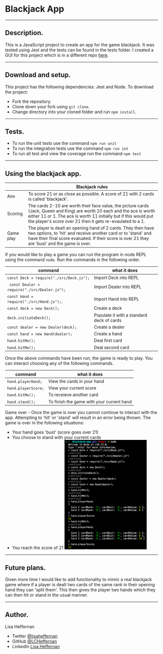 # Blackjack App

---

## Description.

This is a JavaScript project to create an app for the game blackjack. It was tested using Jest and the tests can be found in the tests folder. I created a GUI for this project which is in a different repo [here](https://github.com/LCHeffernan/blackjack-gui).

---

## Download and setup.

This project has the following dependencies: Jest and Node. To download the project:

- Fork the repository.
- Clone down your fork using `git clone`.
- Change directory into your cloned folder and run `npm install`.

---

## Tests.

- To run the unit tests use the command `npm run unit`
- To run the integration tests use the command `npm run int`
- To run all test and view the coverage run the command `npm test`

---

## Using the blackjack app.

|           | Blackjack rules                                                                                                                                                                                                                                             |
| --------- | ----------------------------------------------------------------------------------------------------------------------------------------------------------------------------------------------------------------------------------------------------------- |
| Aim       | To score 21 or as close as possible. A score of 21 with 2 cards is called 'blackjack'.                                                                                                                                                                      |
| Scoring   | The cards 2-10 are worth their face value, the picture cards (Jack, Queen and King) are worth 10 each and the ace is worth either 11 or 1. The ace is worth 11 initially but if this would put the player's score over 21 then it gets re-evaulated to a 1. |
| Game play | The player is dealt an opening hand of 2 cards. They then have two options, to 'hit' and receive another card or to 'stand' and have their final score evaluated. If their score is over 21 they are 'bust' and the game is over.                           |

If you would like to play a game you can run the program in node REPL using the command `node`. Run the commands in the following order.

| command                                       | what it does                              |
| --------------------------------------------- | ----------------------------------------- |
| `const Deck = require("./src/Deck.js");`      | Import Deck into REPL                     |
| ` const Dealer = require("./src/Dealer.js");` | Import Dealer into REPL                   |
| `const Hand = require("./src/Hand.js");`.     | Import Hand into REPL                     |
| `const deck = new Deck();`                    | Create a deck                             |
| `deck.initiateDeck();`                        | Populate it with a standard deck of cards |
| `const dealer = new Dealer(deck);`            | Create a dealer                           |
| `const hand = new Hand(dealer);`              | Create a hand                             |
| `hand.hitMe();`                               | Deal first card                           |
| `hand.hitMe();`                               | Deal second card                          |

Once the above commands have been run, the game is ready to play. You can interact choosing any of the following commands.

| command             | what it does                              |
| ------------------- | ----------------------------------------- |
| `hand.playerHand;`  | View the cards in your hand               |
| `hand.playerScore;` | View your current score                   |
| `hand.hitMe();`     | To receieve another card                  |
| `hand.stand();`     | To finish the game with your current hand |

Game over - Once the game is over you cannot continue to interact with the app. Attempting to 'hit' or 'stand' will result in an error being thrown. The game is over in the following situations:

- Your hand goes 'bust' (score goes over 21)
- You choose to stand with your current cards
- You reach the score of 21
  <img src="/images/Screenshot-REPL.png" width="271" height="359" alt="Screenshot of app being used in node REPL" title="App being used in node REPL"/>

---

## Future plans.

Given more time I would like to add functionality to mimic a real blackjack game where if a player is dealt two cards of the same rank in their opening hand they can 'split them'. This then gives the player two hands which they can then hit or stand in the usual manner.

---

## Author.

Lisa Heffernan

- Twitter [@Iisaheffernan](https://twitter.com/Iisaheffernan)
- GitHub [@LCHeffernan](https://github.com/LCHeffernan)
- LinkedIn [Lisa Heffernan](https://www.linkedin.com/in/lisa-heffernan-54b61312a)
